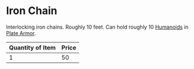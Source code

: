 # Iron Chain

Interlocking iron chains. Roughly 10 feet. Can hold roughly 10 [Humanoids](../../../Resources%20for%20GMs/Creature%20Types/Humanoid.md) in [Plate Armor](../../Armor/Mundane%20Armor/Plate%20Armor.md).

| Quantity of Item | Price |
| ---------------- | ----- |
| 1                | 50    |
